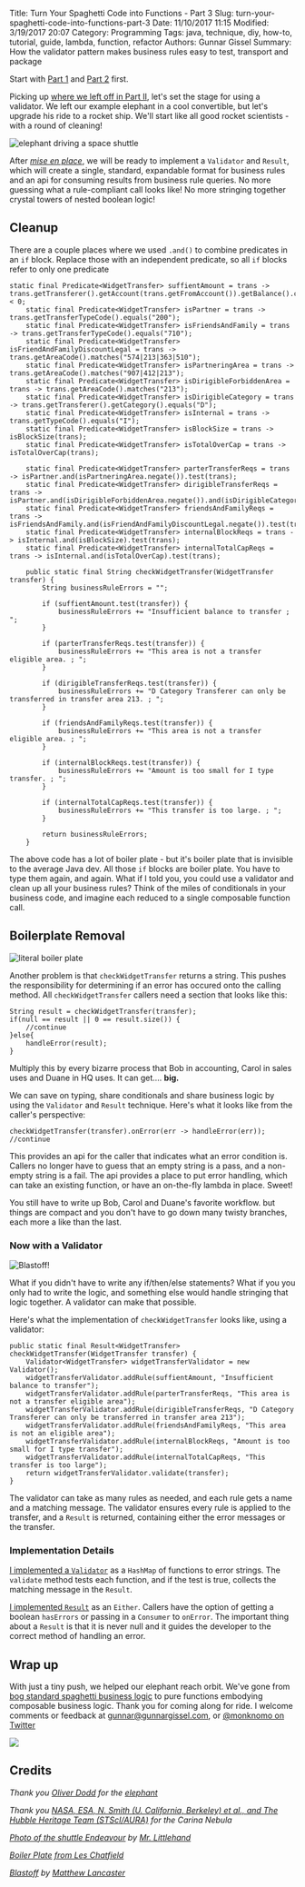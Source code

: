 Title: Turn Your Spaghetti Code into Functions - Part 3
Slug: turn-your-spaghetti-code-into-functions-part-3
Date: 11/10/2017 11:15
Modified: 3/19/2017 20:07
Category: Programming
Tags: java, technique, diy, how-to, tutorial, guide, lambda, function, refactor
Authors: Gunnar Gissel
Summary: How the validator pattern makes business rules easy to test, transport and package

Start with [Part 1](http://www.gunnargissel.com/turn-your-spaghetti-code-into-functions-part-1.html) and [Part 2](http://www.gunnargissel.com/turn-your-spaghetti-code-into-functions-part-2.html) first.

Picking up [where we left off in Part II]( http://www.gunnargissel.com/turn-your-spaghetti-code-into-functions-part-2.html ), let's set the stage for using a validator.   We left our example elephant in a cool convertible, but let's upgrade his ride to a rocket ship.  We'll start like all good rocket scientists - with a round of cleaning!

<img src="https://i.imgur.com/HS1ZVqFl.png" title="elephant driving a space shuttle" alt="elephant driving a space shuttle" />

After _[mise en place](https://en.wikipedia.org/wiki/Mise_en_place)_, we will be ready to implement a `Validator` and `Result`, which will create a single, standard, expandable format for business rules and an api for consuming results from business rule queries.  No more guessing what a rule-compliant call looks like!  No more stringing together crystal towers of nested boolean logic!

Cleanup
-----------

 There are a couple places where we used `.and()` to combine predicates in an `if` block.  Replace those with an independent predicate, so all `if` blocks refer to only one predicate

    static final Predicate<WidgetTransfer> suffientAmount = trans -> trans.getTransferer().getAccount(trans.getFromAccount()).getBalance().compareTo(trans.getAmount()) < 0;
        static final Predicate<WidgetTransfer> isPartner = trans -> trans.getTransferTypeCode().equals("200");
        static final Predicate<WidgetTransfer> isFriendsAndFamily = trans -> trans.getTransferTypeCode().equals("710");
        static final Predicate<WidgetTransfer> isFriendAndFamilyDiscountLegal = trans -> trans.getAreaCode().matches("574|213|363|510");
        static final Predicate<WidgetTransfer> isPartneringArea = trans -> trans.getAreaCode().matches("907|412|213");
        static final Predicate<WidgetTransfer> isDirigibleForbiddenArea = trans -> trans.getAreaCode().matches("213");
        static final Predicate<WidgetTransfer> isDirigibleCategory = trans -> trans.getTransferer().getCategory().equals("D");
        static final Predicate<WidgetTransfer> isInternal = trans -> trans.getTypeCode().equals("I");
        static final Predicate<WidgetTransfer> isBlockSize = trans -> isBlockSize(trans);
        static final Predicate<WidgetTransfer> isTotalOverCap = trans -> isTotalOverCap(trans);
        
        static final Predicate<WidgetTransfer> parterTransferReqs = trans -> isPartner.and(isPartneringArea.negate()).test(trans);
        static final Predicate<WidgetTransfer> dirigibleTransferReqs = trans -> isPartner.and(isDirigibleForbiddenArea.negate()).and(isDirigibleCategory).test(trans);
        static final Predicate<WidgetTransfer> friendsAndFamilyReqs = trans -> isFriendsAndFamily.and(isFriendAndFamilyDiscountLegal.negate()).test(trans);
        static final Predicate<WidgetTransfer> internalBlockReqs = trans -> isInternal.and(isBlockSize).test(trans);
        static final Predicate<WidgetTransfer> internalTotalCapReqs = trans -> isInternal.and(isTotalOverCap).test(trans);
        
        public static final String checkWidgetTransfer(WidgetTransfer transfer) {
            String businessRuleErrors = "";

            if (suffientAmount.test(transfer)) {
                businessRuleErrors += "Insufficient balance to transfer ; ";
            }

            if (parterTransferReqs.test(transfer)) {
                businessRuleErrors += "This area is not a transfer eligible area. ; ";
            }

            if (dirigibleTransferReqs.test(transfer)) {
                businessRuleErrors += "D Category Transferer can only be transferred in transfer area 213. ; ";
            }

            if (friendsAndFamilyReqs.test(transfer)) {
                businessRuleErrors += "This area is not a transfer eligible area. ; ";
            }

            if (internalBlockReqs.test(transfer)) {
                businessRuleErrors += "Amount is too small for I type transfer. ; ";
            }

            if (internalTotalCapReqs.test(transfer)) {
                businessRuleErrors += "This transfer is too large. ; ";
            }

            return businessRuleErrors;
        }
        

The above code has a lot of boiler plate - but it's boiler plate that is invisible to the average Java dev.  All those `if` blocks are boiler plate.  You have to type them again, and again.  What if I told you, you could use a validator and clean up all your business rules?  Think of the miles of conditionals in your business code, and imagine each reduced to a single composable function call.

Boilerplate Removal
-------------------------------------------

<img src="https://i.imgur.com/z5pXylbl.jpg" title="literal boiler plate"/>

Another problem is that `checkWidgetTransfer` returns a string.  This pushes the responsibility for determining if an error has occured onto the calling method.  All `checkWidgetTransfer` callers need a section that looks like this:
    
    String result = checkWidgetTransfer(transfer);
    if(null == result || 0 == result.size()) {
        //continue
    }else{
        handleError(result);
    }

Multiply this by every bizarre process that Bob in accounting, Carol in sales uses and Duane in HQ uses.  It can get.... __big.__
    
We can save on typing, share conditionals and share business logic by using the `Validator` and `Result` technique.  Here's what it looks like from the caller's perspective:

    checkWidgetTransfer(transfer).onError(err -> handleError(err));
    //continue

This provides an api for the caller that indicates what an error condition is.  Callers no longer have to guess that an empty string is a pass, and a non-empty string is a fail.  The api provides a place to put error handling, which can take an existing function, or have an on-the-fly lambda in place.  Sweet!

You still have to write up Bob, Carol and Duane's favorite workflow. but things are compact and you don't have to go down many twisty branches, each more a like than the last. 

### Now with a Validator

<img src="https://i.imgur.com/LxHru8gl.jpg" title="Blastoff!"/>

What if you didn't have to write any if/then/else statements?  What if you you only had to write the logic, and something else would handle stringing that logic together.  A validator can make that possible.

Here's what the implementation of `checkWidgetTransfer` looks like, using a validator:

    public static final Result<WidgetTransfer> checkWidgetTransfer(WidgetTransfer transfer) {
        Validator<WidgetTransfer> widgetTransferValidator = new Validator();
        widgetTransferValidator.addRule(suffientAmount, "Insufficient balance to transfer");
        widgetTransferValidator.addRule(parterTransferReqs, "This area is not a transfer eligible area");
        widgetTransferValidator.addRule(dirigibleTransferReqs, "D Category Transferer can only be transferred in transfer area 213");
        widgetTransferValidator.addRule(friendsAndFamilyReqs, "This area is not an eligible area");
        widgetTransferValidator.addRule(internalBlockReqs, "Amount is too small for I type transfer");
        widgetTransferValidator.addRule(internalTotalCapReqs, "This transfer is too large");
        return widgetTransferValidator.validate(transfer); 
    }

The validator can take as many rules as needed, and each rule gets a name and a matching message.  The validator ensures every rule is applied to the transfer, and a `Result` is returned, containing either the error messages or the transfer.

### Implementation Details

[I implemented a `Validator`](https://github.com/monknomo/If-Else-Block-Refactoring/blob/master/src/main/java/com/gunnargissel/suemez/businessrulerefactorexample/refactor5/Validator.java) as a `HashMap` of functions to error strings.  The `validate` method tests each function, and if the test is true, collects the matching message in the `Result`.

[I implemented `Result`](https://github.com/monknomo/If-Else-Block-Refactoring/blob/master/src/main/java/com/gunnargissel/suemez/businessrulerefactorexample/refactor5/Result.java) as an `Either`.  Callers have the option of getting a boolean `hasErrors` or passing in a `Consumer` to `onError`.  The important thing about a `Result` is that it is never null and it guides the developer to the correct method of handling an error.

## Wrap up 

With just a tiny push, we helped our elephant reach orbit.  We've gone from [bog standard spaghetti business logic]() to pure functions embodying composable business logic.  Thank you for coming along for ride.  I welcome comments or feedback at gunnar@gunnargissel.com, or [@monknomo on Twitter](https://twitter.com/monknomo)

<img src="https://i.imgur.com/5Xg3VrRl.jpg"/>

## Credits

_Thank you [Oliver Dodd](https://www.flickr.com/photos/oliverdodd/) for the [elephant](https://flic.kr/p/8N681r)_

_Thank you [NASA, ESA, N. Smith (U. California, Berkeley) et al., and The Hubble Heritage Team (STScI/AURA)](https://www.nasa.gov/multimedia/imagegallery/image_feature_1146.html) for the Carina Nebula_

_[Photo of the shuttle Endeavour](https://flic.kr/p/fejqBW) by [Mr. Littlehand](https://www.flickr.com/photos/73577218@N00/)_

_[Boiler Plate](https://flic.kr/p/Fvyd) [from Les Chatfield](https://www.flickr.com/photos/elsie/)_

_[Blastoff](https://flic.kr/p/q5sdna) by [Matthew Lancaster](https://www.flickr.com/photos/matthew_lancaster_2/)_


